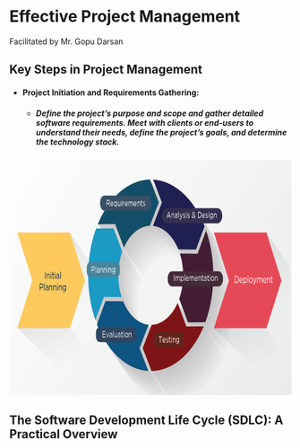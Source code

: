 # Effective Project Management
Facilitated by Mr. Gopu Darsan

## Key Steps in Project Management
- #### Project Initiation and Requirements Gathering:
  - ##### Define the project’s purpose and scope and gather detailed software requirements. Meet with clients or end-users to understand their needs, define the project’s goals, and determine the technology stack.

<p align="center">
  <img width="520" height="420" src="https://github.com/JYOTHY-DAS/Images/blob/main/pm.png">
</p>

## The Software Development Life Cycle (SDLC): A Practical Overview 

